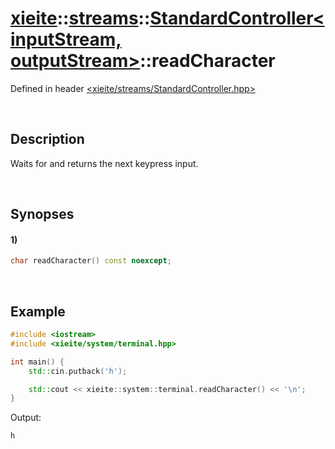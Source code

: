 # [xieite](../../../xieite.md)\:\:[streams](../../../streams.md)\:\:[StandardController\<inputStream, outputStream\>](../../StandardController.md)\:\:readCharacter
Defined in header [<xieite/streams/StandardController.hpp>](../../../../include/xieite/streams/StandardController.hpp)

&nbsp;

## Description
Waits for and returns the next keypress input.

&nbsp;

## Synopses
#### 1)
```cpp
char readCharacter() const noexcept;
```

&nbsp;

## Example
```cpp
#include <iostream>
#include <xieite/system/terminal.hpp>

int main() {
    std::cin.putback('h');

    std::cout << xieite::system::terminal.readCharacter() << '\n';
}
```
Output:
```
h
```
